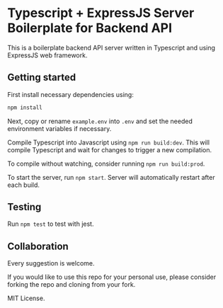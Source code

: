 # Typescript + ExpressJS Server Boilerplate for Backend API

This is a boilerplate backend API server written in Typescript and using ExpressJS web framework.

## Getting started

First install necessary dependencies using:

```bash
npm install
```

Next, copy or rename `example.env` into `.env` and set the needed environment variables if necessary.

Compile Typescript into Javascript using `npm run build:dev`. This will compile Typescript and wait for changes to trigger a new compilation.

To compile without watching, consider running `npm run build:prod`.

To start the server, run `npm start`. Server will automatically restart after each build.

## Testing

Run `npm test` to test with jest.

## Collaboration

Every suggestion is welcome.

If you would like to use this repo for your personal use, please consider forking the repo and cloning from your fork.

MIT License.
